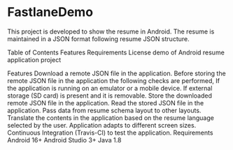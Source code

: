 # FastlaneDemo
This project is developed to show the resume in Android. The resume is maintained in a JSON format following resume JSON structure.

Table of Contents
Features
Requirements
License
demo of Android resume application project

Features
 Download a remote JSON file in the application.
 Before storing the remote JSON file in the application the following checks are performed,
 If the application is running on an emulator or a mobile device.
 If external storage (SD card) is present and it is removable.
 Store the downloaded remote JSON file in the application.
 Read the stored JSON file in the application.
 Pass data from resume schema layout to other layouts.
 Translate the contents in the application based on the resume language selected by the user.
 Application adapts to different screen sizes.
 Continuous Integration (Travis-CI) to test the application.
Requirements
Android 16+
Android Studio 3+
Java 1.8
